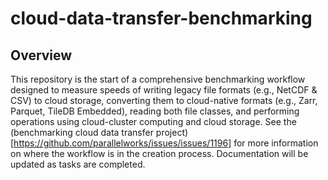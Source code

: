 # cloud-data-transfer-benchmarking
## Overview
This repository is the start of a comprehensive benchmarking workflow designed to measure speeds of writing legacy file formats (e.g., NetCDF & CSV) to cloud storage, converting them to cloud-native formats (e.g., Zarr, Parquet, TileDB Embedded), reading both file classes, and performing operations using cloud-cluster computing and cloud storage. See the (benchmarking cloud data transfer project)[https://github.com/parallelworks/issues/issues/1196] for more information on where the workflow is in the creation process. Documentation will be updated as tasks are completed.
